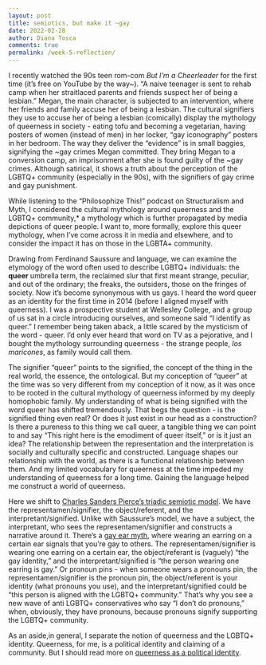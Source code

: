 ```yaml
---
layout: post
title: semiotics, but make it ~gay
date: 2022-02-28
author: Diana Tosca
comments: true
permalink: /week-5-reflection/
---
```


I recently watched the 90s teen rom-com *But I’m a Cheerleader* for the first time (it’s free on YouTube by the way~). “A naive teenager is sent to rehab camp when her straitlaced parents and friends suspect her of being a lesbian.” Megan, the main character, is subjected to an intervention, where her friends and family accuse her of being a lesbian. The cultural signifiers they use to accuse her of being a lesbian (comically) display the mythology of queerness in society - eating tofu and becoming a vegetarian, having posters of women (instead of men) in her locker, “gay iconography” posters in her bedroom. The way they deliver the “evidence” is in small baggies, signifying the ~gay crimes Megan committed. They bring Megan to a conversion camp, an imprisonment after she is found guilty of the ~gay crimes. Although satirical, it shows a truth about the perception of the LGBTQ+ community (especially in the 90s), with the signifiers of gay crime and gay punishment.

While listening to the “Philosophize This!” podcast on Structuralism and Myth, I considered the cultural mythology around queerness and the LGBTQ+ community,* a mythology which is further propagated by media depictions of queer people. I want to, more formally, explore this queer mythology, when I’ve come across it in media and elsewhere, and to consider the impact it has on those in the LGBTA+ community.

Drawing from Ferdinand Saussure and language, we can examine the etymology of the word often used to describe LGBTQ+ individuals: the **queer** umbrella term, the reclaimed slur that first meant strange, peculiar, and out of the ordinary; the freaks, the outsiders, those on the fringes of society. Now it’s become synonymous with us gays. I heard the word queer as an identity for the first time in 2014 (before I aligned myself with queerness). I was a prospective student at Wellesley College, and a group of us sat in a circle introducing ourselves, and someone said “I identify as queer.” I remember being taken aback, a little scared by the mysticism of the word - queer. I’d only ever heard that word on TV as a pejorative, and I bought the mythology surrounding queerness - the strange people, *los maricones*, as family would call them. 

The signifier “queer” points to the signified, the concept of the thing in the real world, the essence, the ontological. But my conception of “queer” at the time was so very different from my conception of it now, as it was once to be rooted in the cultural mythology of queerness informed by my deeply homophobic family. My understanding of what is being signified with the word queer has shifted tremendously. That begs the question - is the signified thing even real? Or does it just exist in our head as a construction? Is there a pureness to this thing we call queer, a tangible thing we can point to and say “This right here is the emodiment of queer itself,” or is it just an idea? The relationship between the representation and the interpretation is socially and culturally specific and constructed. Language shapes our relationship with the world, as there is a functional relationship between them. And my limited vocabulary for queerness at the time impeded my understanding of queerness for a long time. Gaining the language helped me construct a world of queerness.

Here we shift to [Charles Sanders Pierce’s triadic semiotic model](http://stuffaboutliterature.blogspot.com/2015/05/peirces-triadic-model-interpreting-signs.html). We have the representamen/signifier, the object/referent, and the interpretant/signified. Unlike with Saussure’s model, we have a subject, the interpretant, who sees the representamen/signifier and constructs a narrative around it. There’s a [gay ear myth](https://amatopiercing.com/2019/06/01/the-gay-ear-debunking-the-myth-for-pride-month/), where wearing an earring on a certain ear signals that you’re gay to others. The representamen/signifier is wearing one earring on a certain ear, the object/referant is (vaguely) “the gay identity,” and the interpretant/signified is “the person wearing one earring is gay.” Or pronoun pins - when someone wears a pronouns pin, the representamen/signifier is the pronoun pin, the object/referent is your identity (what pronouns you use), and the interpretant/signified could be “this person is aligned with the LGBTQ+ community.” That’s why you see a new wave of anti LGBTQ+ conservatives who say “I don’t do pronouns,” when, obviously, they have pronouns, because pronouns signify supporting the LGBTQ+ community.

As an aside,in general, I separate the notion of queerness and the LGBTQ+ identity. Queerness, for me, is a political identity and claiming of a community.  But I should read more on [queerness as a political identity](https://core.ac.uk/download/pdf/33732782.pdf). 